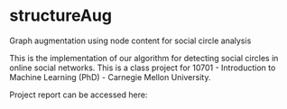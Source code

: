 # structureAug
Graph augmentation using node content for social circle analysis

This is the implementation of our algorithm for detecting social circles in online social networks. This is a class project for 10701 - Introduction to Machine Learning (PhD) - Carnegie Mellon University.

Project report can be accessed here:


